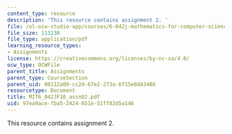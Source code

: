 ```yaml
---
content_type: resource
description: 'This resource contains assignment 2. '
file: /ol-ocw-studio-app/courses/6-042j-mathematics-for-computer-science-fall-2010/97ea9acefba52424851e51ff82d5a146_MIT6_042JF10_assn02.pdf
file_size: 113230
file_type: application/pdf
learning_resource_types:
- Assignments
license: https://creativecommons.org/licenses/by-nc-sa/4.0/
ocw_type: OCWFile
parent_title: Assignments
parent_type: CourseSection
parent_uid: 08112a09-cc2d-67e2-273a-6f15e8d43486
resourcetype: Document
title: MIT6_042JF10_assn02.pdf
uid: 97ea9ace-fba5-2424-851e-51ff82d5a146
---
```

This resource contains assignment 2. 